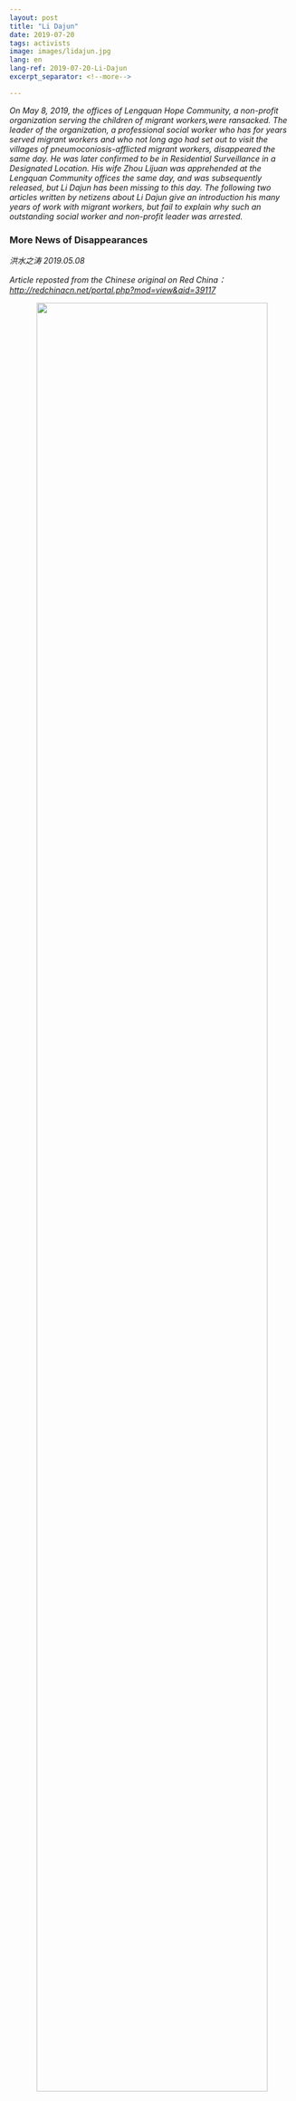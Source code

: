 ```yaml
---
layout: post
title: "Li Dajun"
date: 2019-07-20
tags: activists
image: images/lidajun.jpg
lang: en
lang-ref: 2019-07-20-Li-Dajun
excerpt_separator: <!--more-->

---
```


<em>On May 8, 2019, the offices of Lengquan Hope Community, a non-profit organization serving the children of migrant workers,were ransacked. The leader of the organization, a professional social worker who has for years served migrant workers and who not long ago had set out to visit the villages of pneumoconiosis-afflicted migrant workers, disappeared the same day. He was later confirmed to be in Residential Surveillance in a Designated Location. His wife Zhou Lijuan was apprehended at the Lengquan Community offices the same day, and was subsequently released, but Li Dajun has been missing to this day. The following two articles written by netizens about Li Dajun give an introduction his many years of work with migrant workers, but fail to explain why such an outstanding social worker and non-profit leader was arrested.</em>


<h3>More News of Disappearances</h3>

<em>洪水之涛  2019.05.08 </em>

<em>Article reposted from the Chinese original on Red China： <http://redchinacn.net/portal.php?mod=view&aid=39117></em>

<div style="text-align:center"><img src="/images/lidajun1.jpg" width="90%"/></div>

I see  in my Wechat friend circle someone else has disappeared. The author of this old article, Li Dajun.

<a href="https://m.sohu.com/n/437634643/">The Conditions of Low-level Construction Contractors: the Extreme Result as Murder or Suicide</a>

It is reported that the offices Li Dajun's Hope Community in Lengquan Village, Xibei Wang Town, Haidian District, Beijing were ransacked this morning. His wife Zhou Lijuan was taken away in front of the family's elders and their one year old daughter. Their computers, hard drives and other items were also confiscated. Other Hope Community staff were isolated for questioning, including on whether there were foreigners or Taiwanese and Hong Kong people who visited, where Hope Community's funding came from, and whether there was subversive discourse at Hope Community. Police warned Hope Community staff that they could be held guilty for knowing and not reporting.

Li Dajun was out of the office at the time and is still unreachable, so we cannot confirm whether he has also been arrested. The police did not leave any legal documents when taking away Li Dajun's wife Zhou Lijuan, so it is not clear whether she is merely being summoned for questioning or whether they are enacting criminal coercive measures. We also do not know which department is handling the case.

The full name of the Lengquan Hope Community (冷泉希望社区) is “Ten Percent Donation Scheme Lengquan Village Youth Hope Community” (十分关爱冷泉村青少年希望社区). It was founded on September 24, 2011, initiated by the China Youth Development Foundation, funded by the Hong Kong Ten Percent Donation Scheme Foundation and the Shih Wing Chin Foundation, supported by Peking University-Hong Kong Polytechnic University Social Work Research Center, and implemented by the Beijing Xingzairenjian Cultural Development Center as a non-profit project to serve the children of migrant workers. It is located in Lengquan Village, Xibei Wang Town, Haidian District, an area in Beijing well known for its concentrated migrant worker population. It was the first comprehensive community service center for the children of migrant workers founded as part of the China Youth Development Foundation's Hope Project.

<div style="text-align:center"><img src="/images/lidajun2.jpg" width="90%"/></div>

As the primary person in charge of the Lengquan Hope Community, 38-year-old professional social worker Li Dajun has lived in this Beijing urban periphery village alongside migrant workers since 2011. Since graduating from university, he has always been committed to social welfare undertakings such as environmental protection, rural re-construction, and migrant worker rights protection. He has served variously as a project officer of the Lashihai project of the Yunnan Provincial Public Watershed Management Research and Promotion Center, a project coorindator of the Peking University-Hong Kong Polytechnic University Social Work Research Center, and the chief coordinator of the Beijing Xingzairenjian Cultural Development Center. He has long been been concerned with and involved in the education and organization of front-line workers. This work includes relief work with pneumoconiosis-afflicted migrant workers. Just a few days ago, he rode over twenty hours by hard-seat train, covering 1,700 kilometers from Beijing to Hunan Sangzhi, to deliver donations to sufffering pneumoconiosis-afflicted workers deep in the mountains.

In 2012, Li Dajun published the <em>Occupational Safety and Occupation Protection in the Construction Center Investigative Report</em> on occupational injury, which was later commented upon by the main leaders of the National Committee of the Chinese People's Political Consultative Conference and facilitated the implementation of the regulations on construction workers' occupational injury insurance. In 2015, he wrote the research report “A letter from a non-Beijing mother – how many 'proofs' does it take to my child enrolled”, which enabled tens of thousands of non-Beijing school-age children who have difficulty entering school to attend school, enabling them at least in primary school to avoid the bitterness of becoming of left-behind children and being separated from their working parents.

<div style="text-align:center"><img src="/images/lidajun3.jpg" width="90%"/></div>

Zhou Lijuan is Li Dajun's like-minded partner. She has always worked with him in his public welfare work and is the mother of two young children.

<div style="text-align:center"><img src="/images/lidajun4.jpg" width="90%"/></div>
<div style="text-align:center"><img src="/images/lidajun5.jpg" width="90%"/></div>

I hope that Dajun and his wife are safe! I hope even more that these young volunteers who have always cared for the children of migrant workers can return home as soon as possible and care for their own one-year-old and six-year-old children.

<div style="text-align:center"><img src="/images/lidajun6.jpg" width="90%"/></div>



<h3>Another Advocate of Public Welfare Disappeared: One Week Since Li Dajun Went Missing</h3>

<em>Shuang Xi</em>

I still remember the first time I saw Li Dajun. 

At the time I was still a young student. My friends and I went to a construction site to meet workers and distribute a newspaper called the <em>Da Gongdi</em> [the great construction site]. It was Li Dajun who took us there then. Through the introduction of a friend, I learned that Li Dajun has been engaged in research about workers as well as providing service them and that he was a well known activist in the non-profit world. The stack of <em>Da Gongdi</em> I was holding, was not only the product of many years of toil by Dajun and many other volunteers, it was, more importantly, welcome spiritual nourishment for workers. 

After we visited the workers, Dajun gave us a more in-depth introduction to <em>Da Gongdi</em>. In 2009, he and a group of comrades, with the help of enthusiasts coming from all walks of life, established a construction site reading room. But, the reading room was short on reading materials that suited construction workers. Because Dajun and his friends wanted to focus on real needs springing up from workers’ working and living conditions, they started publishing and distributing the <em>Da Gongdi</em> newspaper. Although <em>Da Gongdi</em> was only four pages long, it contained news about society, commentary on current events, information about labor law, and a column where workers could express their own thoughts, among other things. It truly was “small but complete in every way.” At its peak, more than 15,000 printed copies were not enought meet the demand of the readership.  

Telling us all this, Dajun suddenly stopped. “Actually,” he laughed, “there’s another very important reason why <em>Da Gongdi</em> is so popular among workers.” 

We were all hanging on his words: “What reason? Tell us!”

Seeing how anxious we were to know, Dajun’s grin grew even larger: “Some workers told me that the paper <em>Da Gongdi</em> uses for printing is of much better quality then other newspapers. Because of its combination of brittleness and firmness, it’s perfect when used as toilet paper! Hahaha!”

Upon hearing Dajun’s weird reply and his mischievous laughter (I only later found out he was always like this), I also couldn’t help bursting out laughing. This seemingly serious, unusually down-to-earth activist actually a sense of humor. How could he not make a strong impression on people?

<div style="text-align:center"><img src="/images/lidajun7.jpg" width="90%"/></div>
<div style="text-align:center">Workers reading the <em>Da Gongdi</em> newspaper</div>


<strong>From Rural Yunnan to Construction Sites</strong>

Dajun isn’t someone who studied to work with migrant workers in university, but various experiences in his early life planted that seed in him. Perhaps this is that mythical work of ‘fate’ people talk about.  

In 2000, when Dajun was still an undergraduate in the Department of Social Work at Yunnan University. He came across an article about women workers in the University library. He learned about the Shenzhen Zhili fire in 1993, and how that fire had claimed the lives of 87 women workers, while another 51 were left with a lifelong disability. The women were all young, their average age less than 18 years old.

Perhaps this article led him to recall his own life in the year of 1993. He was only 12 at that point. His older sister was 18 years old, the same age as the young women working in the Zhili factory when the fire happened. That winter, his father who was a construction worker, had not been paid his wages. Dajun said that Spring Festival that year was the worst he had ever experienced. Also in that year, his sister began to develop respiratory diseases from working in a textile factory, which have continued to this day. The family once thought that this was a common chronic disease. It wasn’t until 2009, when Dajun met Hunanese pneumoconiosis workers in Shenzhen, that things suddenly clicked, and wondered whether his sister also suffered from an occupational disease. "There is such an intersection between the fate of different people," Dajun wrote in his blog. 

Students who graduate from the social work department rarely engage in social work, and even fewer choose to serve in rural areas. However, after graduating, Dajun chose to take up social work in rural Yunnan, and he stayed there for three years. Later, he also spent three months on a construction site in Kunming, moving bricks every day. He has suffered two work-related injuries and met Yi [ethnic minority] youngsters sent to work [on construction sites] by their families to make them kick their drug habits. After work every day, he and his fellow workers would eat barbecue, drink beer, and chat. He said that when he was working on the construction site, he had no special feelings. But every time he would see how difficult life was for migrant workers and workers from the rural areas, he felt that he really wanted to be able to help them.

<div style="text-align:center"><img src="/images/lidajun8.jpg" width="90%"/></div>
<div style="text-align:center">年轻时的大君，那时还没发福</div>
 
In 2007, he was still looking for direction. One of his teachers recommended he join the Beijing University Social Work Research Center, to participate in research on construction workers and to understand the employment system of the construction industry.

In order to better understand the living conditions of the workers, Dajun began going for in-depth visits with workers outside of the formal investigation, and witnessed the hardships of the workers' lives: plain unpeeled boiled potatoes made up their lunch, while the workers' dormitories were in bad condition with no hot water. In the still cold spring, workers only had access to cold water to eat, drink and wash with. The dormitory only had low-voltage electricity that was insufficient to heat water. "The workers worked but didn’t get paid. Bosses gave the workers homemade food vouchers instead of a salary . To buy food the workers would take these food vouchers to the canteen run by the boss’ wife,  and to buy cigarettes or alcohol they would go to a convenience store also run by the boss’ wife. The price of these goods was often double the price on the market."

During that period, one of the workers named Lao Pan died in the dormitory. This deeply hurt Dajun. Lao Pan’s co-workers later told Dajun the story of what had happened: on the day of the incident, the 57-year-old migrant worker Lao Pan was assigned to a large rock and had to use hammers to smash the rock up. He was told he must be finished in one day, otherwise he would not be paid for that day. “By the afternoon, he said that his heart was hurting a lot, but he insisted on finishing the day's work. When he came back he was so uncomfortable he didn’t eat and went straight to lie down in bed. Since he had no money to see a doctor, he thought it might get better if he just slept.” Before the incident, Lao Pan had already been working on this high-end real estate site for 35 days in a row, more than 11 intensive hours per day.

<div style="text-align:center"><img src="/images/lidajun9.jpg" width="90%"/></div>
<div style="text-align:center">Workers in their dorms</div>

“Could Lao Pan, who was in critical condition, use food vouchers to go to a hospital outside the construction site to see a doctor? When he went out to work, he took 200 yuan from home and spent more than 100 yuan on train tickets. When he died, all he had left was one yuan and five mao.” When interviewed by China Youth Daily in 2016, Dajun was filled with anger upon recalling the story of Lao Pan.

Later, Dajun tracked and investigated more than 100 cases of migrant construction workers’ wages arrears and work injury claims. He would stay at construction sites overnight, sleep in the open air, and visit the hometowns of the migrant workers to complete this work. He once stayed up all night on watch with workers in order to catch their boss. He has also had plenty of experience of being kicked back and forth by various agencies and departments, and has also experienced construction sites hiring thugs to take revenge against him. Dajun describes himself as a listener and a companion, and I think that since then he has never had any doubts about what he needs to do. As a result, this is the eleventh year of his time as a "listener" and a "companion."


<strong>Flowers of hope planted in Lengquan</strong>

When workers recall the first time they saw Dajun, with his glasses and clean clothes making him “look like someone sent by the boss”, they did not trust him. Later, when Dajun and student volunteers sent clothes, food and money to workers suffering from occupational injury and helped them out during legal proceedings, workers noticed and remembered: “I think Dajun and those folks with him are genuinely concerned, they treat us like brothers, they don’t come here to take advantage of us and that’s why we trust them.”

<div style="text-align:center"><img src="/images/lidajun10.jpg" width="90%"/></div>
<div style="text-align:center">Dajun visiting workers on a construction site</div>

In 2009, Dajun and his comrades set up and registered the Beijing Xingzai Renjian Cultural Development Center, which primarily serves those migrant workers whose “labour rights are most difficult to ensure, whose living conditions are most arduous and whose cultural life is most lacking, namely construction workers.” Dajun quickly settled in Lengquan vilage, an area outside Beijing’s fifth ring with a large migrant population. Together with others he jointly rented a small yard consisting of five rooms, counting the toilet. At the time, Dajun lived in a windowless ten square meter room just big enough to fit a bed and a coal briquette stove for heating during the winter. His rent was 200 yuan. Some in the non-profit would say to him: It must be hard to live and eat like to the people you help. But Li Dajun would say: “No! After dinner you drop in on people, chat. I think it’s great!” He always believed that as a social worker he should spend time with workers in order to stay grounded and stay sensitive to society.

Through hard work, Dajun and the group of student volunteers providing service for construction workers slowly started growing bigger. In 2016, Dajun introduced the services the organization was providing at a sharing meeting open to the public: rebuilding workers' recognition of the value of their labor and dignity through visiting construction sites and recording workers’ stories, breaking the isolation of workers by expanding their social network through organzsing construction site reading and interest groups, educating workers through newspapers and construction site reading rooms, spreading information about  labor law and policies, promoting awareness and developing capacities through case counseling, establishing workers mutual help networks through practical training, promoting the establishment of construction workers’ trade unions and cultivating the collective strength of workers, and linking resources to form joint forces for policy advocacy and outreach.

<div style="text-align:center"><img src="/images/lidajun11.jpg" width="90%"/></div>
<div style="text-align:center">Workers at choir practice</div>

During his years of research on and providing service to construction workers, Dajun gradually realized that without changing the capital dominated production methods and surpassing their profit driven logic, there is no way to effectively solve the basic labor security problems of workers. Therefore, in 2011, Dajun and other volunteers tried to organize a communist construction group at the construction site: there was no contractor, everyone would take up projects together, and everyone participated in the distribution of profits. Later, they also tried to organize a furnishing cooperative. These projects were successful on a small scale. Although resources have limited these projects’ growth, these repeated attempts by Dajun and friends are extremely valuable in today's China.

In addition to practice, Dajun has also made important contributions in thinking and writing. As an advocate of public welfare who has long been deeply involved in helping construction workers, he was often interviewed by mainstream media on construction workers' issues and often commented on various issues of labor relations in the construction industry. In addition, he also kept a blog on Caixin.com, where he always maintained the bottom-up perspective of workers. He talked about not only labor contracts, work-related injuries and occupational diseases of construction workers, but also reflected on the excessive marketization of China's current development and the single minded focus on profits. After reading his blog, I started admiring him even more: in all the indifference of our money obsessed era, he, without a second thought, fully dedicated more than ten years of his life to thought and action to make this society better.


<strong>Good to workers and “stern” with himself</strong>

Anyone who knows Dajun can tell you that he always cared about workers. The most prominent example of this is his 10 year effort to help the Hunan's pneumoconiosis workers. In July 2009, Hunenese pneumatic drill workers suffering from pneumoconiosis went to Shenzhen to claim their rights. By chance, Dajun was able to contact these workers in his personal capacity. At that time, he and several representatives of pneumoconiosis affected workers right’s defence effort met for the first time in a private room on the third floor of a hot pot restaurant. He would explain that [when he chose the place where to eat] he was sure that he thought things over very thoroughly: Hunanese people like spicy food and this is what they were going to have. It turned out, however, that as Dajun was waiting for them he could hear footsteps coming from the stairway that were becoming slower and heavier as they got closer, it sounded as if the people climbing the stairs were carrying heavy loads. As soon as he opened the door a group of people, inpatient to get in, rushed through the door drenched in sweat and quickly sat down gasping for air. "There was no need for any explanation. Their hungry breathing was enough to tell me that their lungs were no longer functioning properly. After climbing just three floors, their breathing could only be described as 'desperate'. This was the first time I saw silicosis affected workers. I knew immediately that there was no way I could follow their actions as a mere observer."

Later, Dajun quickly mobilized university student volunteers and their teachers to do research, accompany the workers to sit-ins, write letters to the mayor, contact the media and cultural celebrities, do everything they could think of and focus all the strength they could gather to deal with this issue. During the May 1st holiday this year, Dajun bought a hard seat train ticket and took a 20 hour train ride to Hunan ‘s pneumoconiosis villages to visit the seriously ill workers and give them donations from supporters, gather data on orphaned children of pneumoconiosis victims which he planned to take back to Beijing to continue updating supporters and raise more money for the orphans of pneumoconiosis victims… But now, all this has been interrupted!

Dajun’s life was extremely frugal, he was almost "stern" with himself. In Lengquan, he and his family lived in very rudimentary conditions. For many years, they relied on burning coal for heating. The electric water heaters were only installed in the past two years. Dajun mostly ate the cheapest food bought from street stalls, and no matter if he ate at home or outside he never wasted one bite. When he went on a trip, he would only buy [the cheapest] hard seat train tickets in order to save money. I often told him, you are too hard on yourself! But Dajun did not agree, and told me that his living conditions were already very good. Workers from Lengquan village can’t afford to drink milk even once a week, and they have no heating equipment at home, he would say.

This outstanding advocate of public welfare who lived as he preached was taken away on May 8th, by the Beijing police. His residence and office in Lengquan were searched. The police officers who conducted the search reportedly also interrogated other staff members to establish whether there were any foreigners, Taiwanese or Hong Kong people who visited, where the community’s funding came from, and whether there was any subversive discourse. Now, Dajun has been missing for more than a week with no news of him. Lengquan Hope Community’s operations have always been transparent and open. If these problems existed at Hope Community, why would they choose Hope Community as the China Youth Development Foundation model project? We have all witnessed Dajun’s ten years of words and deeds, which part of that was "subverting the state"?

The bad news about Dajun came out of the blue. I still baffles me. I can only use the bit of reason I have left to tell everyone what kind of a person Dajun is and what he strives for. If you are like me, and believe that Dajun is not guilty, and hope that he will be able to go back to serving workers as soon as possible, please forward this story and let more people know the truth!




